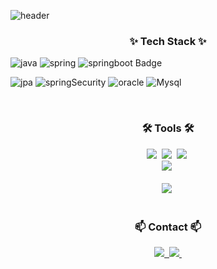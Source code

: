 <!--타이틀 부분-->

  ![header](https://capsule-render.vercel.app/api?type=wave&color=auto&height=300&section=header&text=Welcome%20to-nl-JunYoung`s%20Github&fontSize=90)


<!--내용 부분-->
<h3 align="center">✨ Tech Stack ✨</h3>

  ![java](https://img.shields.io/badge/Java-ED8B00?style=for-the-badge&logo=openjdk&logoColor=white)
  ![spring](https://img.shields.io/badge/Spring-6DB33F?style=for-the-badge&logo=spring&logoColor=white)
<img alt="springboot Badge" src="https://img.shields.io/badge/springboot-20232a.svg?style=for-the-badge&logo=springboot&logoColor=#6DB33F" />


  ![jpa](https://img.shields.io/badge/Hibernate-59666C?style=for-the-badge&logo=Hibernate&logoColor=white)
  ![springSecurity](https://img.shields.io/badge/Spring_Security-6DB33F?style=for-the-badge&logo=Spring-Security&logoColor=white)
  ![oracle](https://img.shields.io/badge/Oracle-F80000?style=for-the-badge&logo=oracle&logoColor=black)
  ![Mysql](https://img.shields.io/badge/MySQL-00000F?style=for-the-badge&logo=mysql&logoColor=white)
<br>

<br>

<h3 align="center">🛠 Tools 🛠</h3>
<div align="center">
  <img src="https://img.shields.io/badge/git-F05033.svg?style=for-the-badge&logo=git&logoColor=white" />&nbsp
  <img src="https://img.shields.io/badge/github-181717.svg?style=for-the-badge&logo=github&logoColor=white" />&nbsp
  <img src="https://img.shields.io/badge/Notion-F3F3F3.svg?style=for-the-badge&logo=notion&logoColor=black" />&nbsp
</div>

<div align="center">
  <img src="https://img.shields.io/badge/figma-F24E1E.svg?style=for-the-badge&logo=figma&logoColor=white" />&nbsp
</div>

<br>

<div align="center">
  <img src="https://img.shields.io/badge/intellijidea-2C2C32.svg?style=for-the-badge&logo=intellijidea&logoColor=#000000" />&nbsp
<!--   <img src="https://img.shields.io/badge/Colab-2C2C32.svg?style=for-the-badge&logo=googlecolab&logoColor=F9AB00" />&nbsp -->
</div>

<br>

<h3 align="center">📫 Contact 📫</h3>
<div align="center">
  <a href="https://blog.naver.com/pronova">
    <img src="https://img.shields.io/badge/Naver-1EBC8F?style=for-the-badge&logo=Naver&logoColor=#03C75A" />&nbsp
  </a>
  <a href="mailto:computer9302@gmail.com">
    <img
      src="https://img.shields.io/badge/computer9302@gmail.com-D14836?style=for-the-badge&logo=gmail&logoColor=white"/>&nbsp
  </a>
</div>
